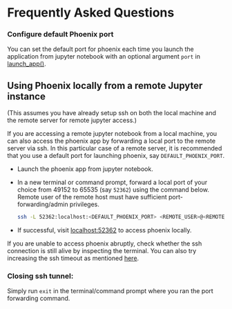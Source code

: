 # Frequently Asked Questions

### Configure default Phoenix port
You can set the default port for phoenix each time you launch the application from jupyter notebook with an optional argument ``port`` in [launch_app()](https://github.com/Arize-ai/phoenix/blob/d21bbc8db4fc62989d127f8d2f7d5e7306bbb357/src/phoenix/session/session.py#L187). 

## Using Phoenix locally from a remote Jupyter instance
(This assumes you have already setup ssh on both the local machine and the remote server for remote jupyter access.)

If you are accessing a remote jupyter notebook from a local machine, you can also access the phoenix app by forwarding a local port to the remote server via ssh. In this particular case of a remote server, it is recommended that you use a default port for launching phoenix, say ``DEFAULT_PHOENIX_PORT``.

- Launch the phoenix app from jupyter notebook. 
- In a new terminal or command prompt, forward a local port of your choice from 49152 to 65535 (say ``52362``) using the command below. Remote user of the remote host must have sufficient port-forwarding/admin privileges.
  
  ```bash
  ssh -L 52362:localhost:<DEFAULT_PHOENIX_PORT> <REMOTE_USER>@<REMOTE_HOST>
  ```
- If successful, visit [localhost:52362](http://localhost:52362) to access phoenix locally.

If you are unable to access phoenix abruptly, check whether the ssh connection is still alive by inspecting the terminal. You can also try increasing the ssh timeout as mentioned [here](https://stackoverflow.com/questions/4936807/how-to-set-ssh-timeout).

### Closing ssh tunnel: 
Simply run ``exit`` in the terminal/command prompt where you ran the port forwarding command.
